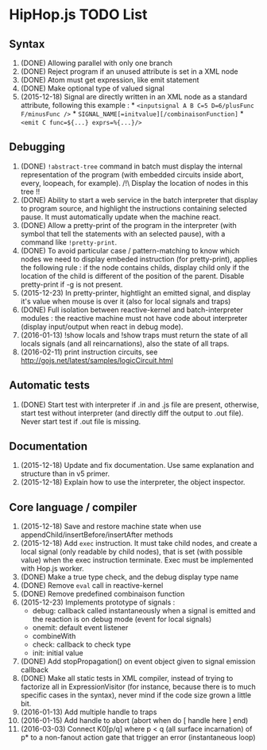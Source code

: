 
HipHop.js TODO List
===================

Syntax
------

1. (DONE) Allowing parallel with only one branch
2. (DONE) Reject program if an unused attribute is set in a XML node
3. (DONE) Atom must get expression, like emit statement
4. (DONE) Make optional type of valued signal
6. (2015-12-18) Signal are directly written in an XML node as a
   standard attribute, following this example :
		* `<inputsignal A B C=5 D=6/plusFunc F/minusFunc />`
		* `SIGNAL_NAME[=initvalue][/combinaisonFunction]`
		* `<emit C func=${...} exprs=%{...}/>`


Debugging
---------

1. (DONE) `!abstract-tree` command in batch must display the internal
   representation of the program (with embedded circuits inside abort,
   every, loopeach, for example). /!\ Display the location of nodes in
   this tree !!
2. (DONE) Ability to start a web service in the batch interpreter that
   display to program source, and highlight the instructions
   containing selected pause. It must automatically update when the
   machine react.
3. (DONE) Allow a pretty-print of the program in the interpreter
   (with symbol that tell the statements with an selected pause), with
   a command like `!pretty-print`.
4. (DONE) To avoid particular case / pattern-matching to know which
   nodes we need to display embeded instruction (for pretty-print),
   applies the following rule : if the node contains childs, display
   child only if the location of the child is different of the
   position of the parent. Disable pretty-print if -g is not present.
5. (2015-12-23) In pretty-printer, hightlight an emitted signal, and
   display it's value when mouse is over it (also for local signals
   and traps)
6. (DONE) Full isolation between reactive-kernel and batch-interpreter
   modules : the reactive machine must not have code about interpreter
   (display input/output when react in debug mode).
7. (2016-01-13) !show locals and !show traps must return the state of
   all locals signals (and all reincarnations), also the state of all
   traps.
8. (2016-02-11) print instruction circuits, see
   http://gojs.net/latest/samples/logicCircuit.html



Automatic tests
---------------

1. (DONE) Start test with interpreter if .in and .js file are present,
   otherwise, start test without interpreter (and directly diff the
   output to .out file). Never start test if .out file is missing.



Documentation
-------------

1. (2015-12-18) Update and fix documentation. Use same explanation and
   structure than in v5 primer.
2. (2015-12-18) Explain how to use the interpreter, the object inspector.



Core language / compiler
------------------------

1. (2015-12-18) Save and restore machine state when use
   appendChild/insertBefore/insertAfter methods
2. (2015-12-18) Add `exec` instruction. It must take child nodes, and
   create a local signal (only readable by child nodes), that is set
   (with possible value) when the exec instruction terminate. Exec
   must be implemented with Hop.js worker.
3. (DONE) Make a true type check, and the debug display type name
4. (DONE) Remove `eval` call in reactive-kernel
5. (DONE) Remove predefined combinaison function
6. (2015-12-23) Implements prototype of signals :
	  * debug: callback called instantaneously when a signal is
        emitted and the reaction is on debug mode (event for local signals)
	  * onemit: default event listener
	  * combineWith
	  * check: callback to check type
	  * init: initial value
7. (DONE) Add stopPropagation() on event object given to signal
   emission callback
8. (DONE) Make all static tests in XML compiler, instead of trying to
   factorize all in ExpressionVisitor (for instance, because there is
   to much specific cases in the syntax), never mind if the code size
   grown a little bit.
9. (2016-01-13) Add multiple handle to traps
10. (2016-01-15) Add handle to abort (abort  when do [ handle here ] end)
11. (2016-03-03) Connect K0[p/q] where p < q (all surface incarnation)
    of p* to a non-fanout action gate that trigger an error
    (instantaneous loop)
